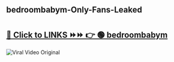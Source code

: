 
 ## bedroombabym-Only-Fans-Leaked

# <h2><a href="https://clipsfans.com/bedroombabym&ref=git">🔗 Click to LINKS ⏩⏩ 👉 🟢 bedroombabym </a></h2>

<a href="https://clipsfans.com/bedroombabym&ref=git" rel="nofollow" data-target="animated-image.originalLink"><img src="https://i.ibb.co.com/xMMVF88/686577567.gif" alt="Viral Video Original" style="max-width: 100%; display: inline-block;" data-target="animated-image.originalImage"></a>
